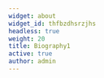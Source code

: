 ```yaml
---
widget: about
widget_id: thfbzdhsrzjhs
headless: true
weight: 20
title: Biography1
active: true
author: admin
---
```


